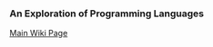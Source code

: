 ### An Exploration of Programming Languages

[Main Wiki Page](https://github.com/andersyr/An-Exploration-of-Programming-Languages/wiki)
